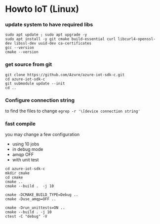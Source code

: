 # Howto IoT (Linux)

### update system to have required libs
```
sudo apt update ; sudo apt upgrade -y
sudo apt install -y git cmake build-essential curl libcurl4-openssl-dev libssl-dev uuid-dev ca-certificates
gcc --version
cmake --version
```

### get source from git
```
git clone https://github.com/Azure/azure-iot-sdk-c.git
cd azure-iot-sdk-c
git submodule update --init
cd ..
```

### Configure connection string

to find the files to change
`egrep -r '\[device connection string'` 

### fast compile

you may change a few configuration
- using 10 jobs
- in debug mode
- amqp OFF
- with unit test
```
cd azure-iot-sdk-c
mkdir cmake
cd cmake
cmake ..
cmake --build .  -j 10

cmake -DCMAKE_BUILD_TYPE=Debug ..
cmake -Duse_amqp=OFF ..

cmake -Drun_unittests=ON ..
cmake --build . -j 10
ctest -C "debug" -V
```
